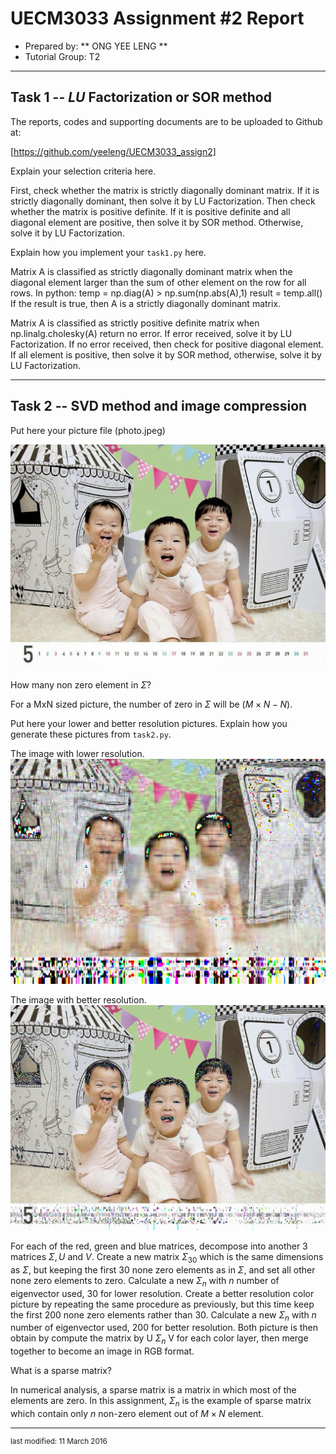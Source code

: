 UECM3033 Assignment #2 Report
========================================================

- Prepared by: ** ONG YEE LENG **
- Tutorial Group: T2

--------------------------------------------------------

## Task 1 --  $LU$ Factorization or SOR method

The reports, codes and supporting documents are to be uploaded to Github at: 

[https://github.com/yeeleng/UECM3033_assign2]

Explain your selection criteria here.

First, check whether the matrix is strictly diagonally dominant matrix.
If it is strictly diagonally dominant, then solve it by LU Factorization.
Then check whether the matrix is positive definite.
If it is positive definite and all diagonal element are positive, then solve it by SOR method.
Otherwise, solve it by LU Factorization.


Explain how you implement your `task1.py` here.

Matrix A is classified as strictly diagonally dominant matrix when the diagonal element larger than the sum of other element on the row for all rows.
In python:
temp = np.diag(A) > np.sum(np.abs(A),1)
result = temp.all()
If the result is true, then A is a strictly diagonally dominant matrix.


Matrix A is classified as strictly positive definite matrix when np.linalg.cholesky(A) return no error.
If error received, solve it by LU Factorization. If no error received, then check for positive diagonal element. If all element is positive, then solve it by SOR method, otherwise, solve it by LU Factorization.

---------------------------------------------------------

## Task 2 -- SVD method and image compression

Put here your picture file (photo.jpeg)

![photo.jpeg](photo.jpeg)

How many non zero element in $\Sigma$?

For a MxN sized picture, the number of zero in $\Sigma$ will be $(M \times N - N)$.

Put here your lower and better resolution pictures. Explain how you generate these pictures from `task2.py`.

The image with lower resolution.
![photo_lower.jpg](photo_lower.jpg)

The image with better resolution.
![photo_better.jpg](photo_better.jpg)

For each of the red, green and blue matrices, decompose into another 3 matrices $\Sigma, U$ and $V$.
Create a new matrix $\Sigma_{30}$ which is the same dimensions as $\Sigma$, but keeping the first 30 none zero elements as in $\Sigma$, and set all other none zero elements to zero.
Calculate a new $\Sigma_n$ with $n$ number of eigenvector used, 30 for lower resolution.
Create a better resolution color picture by repeating the same procedure as previously, but this time keep the first 200 none zero elements rather than 30.
Calculate a new $\Sigma_n$ with $n$ number of eigenvector used, 200 for better resolution.
Both picture is then obtain by compute the matrix by U $\Sigma_n$ V for each color layer, then merge together to become an image in RGB format.

What is a sparse matrix?

In numerical analysis, a sparse matrix is a matrix in which most of the elements are zero. 
In this assignment, $\Sigma_n$ is the example of sparse matrix which contain only $n$ non-zero element out of $M \times N$ element.

-----------------------------------

<sup>last modified: 11 March 2016</sup>
